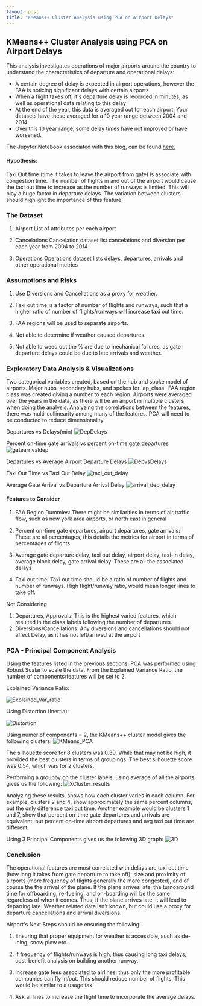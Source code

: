 ```yaml
---
layout: post
title: "KMeans++ Cluster Analysis using PCA on Airport Delays"
---
```


## KMeans++ Cluster Analysis using PCA on Airport Delays

This analysis investigates operations of major airports around the country to understand the characteristics of departure and operational delays:
- A certain degree of delay is expected in airport operations, however the FAA is noticing significant delays with certain airports
- When a flight takes off, it's departure delay is recorded in minutes, as well as operational data relating to this delay
- At the end of the year, this data is averaged out for each airport. Your datasets have these averaged for a 10 year range between 2004 and 2014
- Over this 10 year range, some delay times have not improved or have worsened.

The Jupyter Notebook associated with this blog, can be found [here.](https://github.com/adalal80/GA-DSI/blob/master/projects/projects-weekly/project-07/starter-code/project7-starter.ipynb)

#### Hypothesis:
Taxi Out time (time it takes to leave the airport from gate) is associate with congestion time. The number of flights in and out of the airport would cause the taxi out time to increase as the number of runways is limited. This will play a huge factor in departure delays. The variation between clusters should highlight the importance of this feature.

### The Dataset
1) Airport
List of attributes per each airport

2) Cancelations
Cancelation dataset list cancelations and diversion per each year from 2004 to 2014

3) Operations
Operations dataset lists delays, departures, arrivals and other operational metrics

### Assumptions and Risks
1) Use Diversions and Cancellations as a proxy for weather.

2) Taxi out time is a factor of number of flights and runways, such that a higher ratio of number of flights/runways will increase taxi out time.

3) FAA regions will be used to separate airports.

4) Not able to determine if weather caused departures.

5) Not able to weed out the % are due to mechanical failures, as gate departure delays could be due to late arrivals and weather.

### Exploratory Data Analysis & Visualizations

Two categorical variables created, based on the hub and spoke model of airports. Major hubs, secondary hubs, and spokes for 'ap_class'. FAA region class was created giving a number to each region. Airports were averaged over the years in the data, as there will be an airport in multiple clusters when doing the analysis. Analyzing the correlations between the features, there was multi-collinearity among many of the features. PCA will need to be conducted to reduce dimensionality.

Departures vs Delays(min)
![DepDelays](https://github.com/adalal80/adalal80.github.io/blob/master/images/Project7/DepDelays.png?raw=true)

Percent on-time gate arrivals vs percent on-time gate departures
![gatearrivaldep](https://github.com/adalal80/adalal80.github.io/blob/master/images/Project7/gate_arrival_departures.png?raw=true)

Departures vs Average Airport Departure Delays
![DepvsDelays](https://github.com/adalal80/adalal80.github.io/blob/master/images/Project7/DeparturesvsDelays.png?raw=true)

Taxi Out Time vs Taxi Out Delay
![taxi_out_delay](https://github.com/adalal80/adalal80.github.io/blob/master/images/Project7/taxi_out_delay.png?raw=true)

Average Gate Arrival vs Departure Arrival Delay
![arrival_dep_delay](https://github.com/adalal80/adalal80.github.io/blob/master/images/Project7/arrival_dep_delay.png?raw=true)

#### Features to Consider

1. FAA Region Dummies: There might be similarities in terms of air traffic flow, such as new york area airports, or north east in general

2. Percent on-time gate departures, airport departures, gate arrivals: These are all percentages, this details the metrics for airport in terms of percentages of flights

3. Average gate departure delay, taxi out delay, airport delay, taxi-in delay, average block delay, gate arrival delay. These are all the associated delays

4. Taxi out time: Taxi out time should be a ratio of number of flights and number of runways. High flight/runway ratio, would mean longer lines to take off.

Not Considering
1. Departures, Approvals: This is the highest varied features, which resulted in the class labels following the number of departures.
2. Diversions/Cancellations: Any diversions and cancellations should not affect Delay, as it has not left/arrived at the airport


### PCA - Principal Component Analysis

Using the features listed in the previous sections, PCA was performed using Robust Scalar to scale the data. From the Explained Variance Ratio, the number of components/features will be set to 2. 

Explained Variance Ratio:

![Explained_Var_ratio](https://github.com/adalal80/adalal80.github.io/blob/master/images/Project7/ExplainedVarianceRatio.png?raw=true)

Using Distortion (Inertia):

![Distortion](https://github.com/adalal80/adalal80.github.io/blob/master/images/Project7/Distortion_Kmeans.png?raw=true)

Using numer of components = 2, the KMeans++ cluster model gives the following clusters:
![KMeans_PCA](https://github.com/adalal80/adalal80.github.io/blob/master/images/Project7/KMeans_PCA.png?raw=true)

The silhouette score for 8 clusters was 0.39. While that may not be high, it provided the best clusters in terms of groupings. The best silhouette score was 0.54, which was for 2 clusters. 

Performing a groupby on the cluster labels, using average of all the airports, gives us the following:
![XCluster_results](https://github.com/adalal80/adalal80.github.io/blob/master/images/Project7/Xcluster_result.png?raw=true)

Analyzing these results, shows how each cluster varies in each column. For example, clusters 2 and 4, show approximately the same percent columns, but the only difference taxi out time.  Another example would be clusters 1 and 7, show that percent on-time gate departures and arrivals are equivalent, but percent on-time airport departures and avg taxi out time are different.

Using 3 Principal Components gives us the following 3D graph:
![3D](https://github.com/adalal80/adalal80.github.io/blob/master/images/Project7/3D.png?raw=true)

### Conclusion
The operational features are most correlated with delays are taxi out time (how long it takes from gate departure to take off), size and proximity of airports (more frequency of flights generally the more congested), and of course the the arrival of the plane. If the plane arrives late, the turnoaround time for offboarding, re-fueling, and on-boarding will be the same regardless of when it comes. Thus, if the plane arrives late, it will lead to departing late. Weather related data isn't known, but could use a proxy for departure cancellations and arrival diversions.

Airport's Next Steps should be ensuring the following:

1) Ensuring that proper equipment for weather is accessible, such as de-icing, snow plow etc...

2) If frequency of flights/runways is high, thus causing long taxi delays, cost-benefit analysis on building another runway.

3) Increase gate fees associated to airlines, thus only the more profitable companies can fly in/out. This should reduce number of flights. This would be similar to a usage tax.

4) Ask airlines to increase the flight time to incorporate the average delays.

